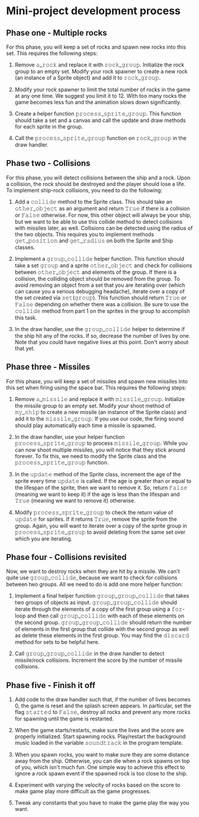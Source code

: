 # Mini-project development process

## Phase one - Multiple rocks

For this phase, you will keep a set of rocks and spawn new rocks into this set. This requires the following steps:

1. Remove 𝚊_𝚛𝚘𝚌𝚔 and replace it with 𝚛𝚘𝚌𝚔_𝚐𝚛𝚘𝚞𝚙. Initialize the rock group to an empty set. Modify your rock spawner to create a new rock (an instance of a Sprite object) and add it to 𝚛𝚘𝚌𝚔_𝚐𝚛𝚘𝚞𝚙.

2. Modify your rock spawner to limit the total number of rocks in the game at any one time. We suggest you limit it to 12. With too many rocks the game becomes less fun and the animation slows down significantly.

3. Create a helper function 𝚙𝚛𝚘𝚌𝚎𝚜𝚜_𝚜𝚙𝚛𝚒𝚝𝚎_𝚐𝚛𝚘𝚞𝚙. This function should take a set and a canvas and call the update and draw methods for each sprite in the group.

4. Call the 𝚙𝚛𝚘𝚌𝚎𝚜𝚜_𝚜𝚙𝚛𝚒𝚝𝚎_𝚐𝚛𝚘𝚞𝚙 function on 𝚛𝚘𝚌𝚔_𝚐𝚛𝚘𝚞𝚙 in the draw handler.

## Phase two - Collisions

For this phase, you will detect collisions between the ship and a rock. Upon a collision, the rock should be destroyed and the player should lose a life. To implement ship-rock collisions, you need to do the following:

1. Add a 𝚌𝚘𝚕𝚕𝚒𝚍𝚎 method to the Sprite class. This should take an 𝚘𝚝𝚑𝚎𝚛_𝚘𝚋𝚓𝚎𝚌𝚝 as an argument and return 𝚃𝚛𝚞𝚎 if there is a collision or 𝙵𝚊𝚕𝚜𝚎 otherwise. For now, this other object will always be your ship, but we want to be able to use this collide method to detect collisions with missiles later, as well. Collisions can be detected using the radius of the two objects. This requires you to implement methods 𝚐𝚎𝚝_𝚙𝚘𝚜𝚒𝚝𝚒𝚘𝚗 and 𝚐𝚎𝚝_𝚛𝚊𝚍𝚒𝚞𝚜 on both the Sprite and Ship classes.

2. Implement a 𝚐𝚛𝚘𝚞𝚙_𝚌𝚘𝚕𝚕𝚒𝚍𝚎 helper function. This function should take a set 𝚐𝚛𝚘𝚞𝚙 and a sprite 𝚘𝚝𝚑𝚎𝚛_𝚘𝚋𝚓𝚎𝚌𝚝 and check for collisions between 𝚘𝚝𝚑𝚎𝚛_𝚘𝚋𝚓𝚎𝚌𝚝 and elements of the group. If there is a collision, the colliding object should be removed from the group. To avoid removing an object from a set that you are iterating over (which can cause you a serious debugging headache), iterate over a copy of the set created via 𝚜𝚎𝚝(𝚐𝚛𝚘𝚞𝚙). This function should return 𝚃𝚛𝚞𝚎 or 𝙵𝚊𝚕𝚜𝚎 depending on whether there was a collision. Be sure to use the 𝚌𝚘𝚕𝚕𝚒𝚍𝚎 method from part 1 on the sprites in the group to accomplish this task.

3. In the draw handler, use the 𝚐𝚛𝚘𝚞𝚙_𝚌𝚘𝚕𝚕𝚒𝚍𝚎 helper to determine if the ship hit any of the rocks. If so, decrease the number of lives by one. Note that you could have negative lives at this point. Don't worry about that yet.

## Phase three - Missiles

For this phase, you will keep a set of missiles and spawn new missiles into this set when firing using the space bar. This requires the following steps:

1. Remove 𝚊_𝚖𝚒𝚜𝚜𝚒𝚕𝚎 and replace it with 𝚖𝚒𝚜𝚜𝚒𝚕𝚎_𝚐𝚛𝚘𝚞𝚙. Initialize the missile group to an empty set. Modify your shoot method of 𝚖𝚢_𝚜𝚑𝚒𝚙 to create a new missile (an instance of the Sprite class) and add it to the 𝚖𝚒𝚜𝚜𝚒𝚕𝚎_𝚐𝚛𝚘𝚞𝚙. If you use our code, the firing sound should play automatically each time a missile is spawned.

2. In the draw handler, use your helper function 𝚙𝚛𝚘𝚌𝚎𝚜𝚜_𝚜𝚙𝚛𝚒𝚝𝚎_𝚐𝚛𝚘𝚞𝚙 to process 𝚖𝚒𝚜𝚜𝚒𝚕𝚎_𝚐𝚛𝚘𝚞𝚙. While you can now shoot multiple missiles, you will notice that they stick around forever. To fix this, we need to modify the Sprite class and the 𝚙𝚛𝚘𝚌𝚎𝚜𝚜_𝚜𝚙𝚛𝚒𝚝𝚎_𝚐𝚛𝚘𝚞𝚙 function.

3. In the 𝚞𝚙𝚍𝚊𝚝𝚎 method of the Sprite class, increment the age of the sprite every time 𝚞𝚙𝚍𝚊𝚝𝚎 is called. If the age is greater than or equal to the lifespan of the sprite, then we want to remove it. So, return 𝙵𝚊𝚕𝚜𝚎 (meaning we want to keep it) if the age is less than the lifespan and 𝚃𝚛𝚞𝚎 (meaning we want to remove it) otherwise.

4. Modify 𝚙𝚛𝚘𝚌𝚎𝚜𝚜_𝚜𝚙𝚛𝚒𝚝𝚎_𝚐𝚛𝚘𝚞𝚙 to check the return value of 𝚞𝚙𝚍𝚊𝚝𝚎 for sprites. If it returns 𝚃𝚛𝚞𝚎, remove the sprite from the group. Again, you will want to iterate over a copy of the sprite group in 𝚙𝚛𝚘𝚌𝚎𝚜𝚜_𝚜𝚙𝚛𝚒𝚝𝚎_𝚐𝚛𝚘𝚞𝚙 to avoid deleting from the same set over which you are iterating.

## Phase four - Collisions revisited

Now, we want to destroy rocks when they are hit by a missile. We can't quite use 𝚐𝚛𝚘𝚞𝚙_𝚌𝚘𝚕𝚕𝚒𝚍𝚎, because we want to check for collisions between two groups. All we need to do is add one more helper function:

1. Implement a final helper function 𝚐𝚛𝚘𝚞𝚙_𝚐𝚛𝚘𝚞𝚙_𝚌𝚘𝚕𝚕𝚒𝚍𝚎 that takes two groups of objects as input. 𝚐𝚛𝚘𝚞𝚙_𝚐𝚛𝚘𝚞𝚙_𝚌𝚘𝚕𝚕𝚒𝚍𝚎 should iterate through the elements of a copy of the first group using a 𝚏𝚘𝚛-loop and then call 𝚐𝚛𝚘𝚞𝚙_𝚌𝚘𝚕𝚕𝚒𝚍𝚎 with each of these elements on the second group. 𝚐𝚛𝚘𝚞𝚙_𝚐𝚛𝚘𝚞𝚙_𝚌𝚘𝚕𝚕𝚒𝚍𝚎 should return the number of elements in the first group that collide with the second group as well as delete these elements in the first group. You may find the 𝚍𝚒𝚜𝚌𝚊𝚛𝚍 method for sets to be helpful here.

2. Call 𝚐𝚛𝚘𝚞𝚙_𝚐𝚛𝚘𝚞𝚙_𝚌𝚘𝚕𝚕𝚒𝚍𝚎 in the draw handler to detect missile/rock collisions. Increment the score by the number of missile collisions.

## Phase five - Finish it off

1. Add code to the draw handler such that, if the number of lives becomes 0, the game is reset and the splash screen appears. In particular, set the flag 𝚜𝚝𝚊𝚛𝚝𝚎𝚍 to 𝙵𝚊𝚕𝚜𝚎, destroy all rocks and prevent any more rocks for spawning until the game is restarted.

2. When the game starts/restarts, make sure the lives and the score are properly initialized. Start spawning rocks. Play/restart the background music loaded in the variable 𝚜𝚘𝚞𝚗𝚍𝚝𝚛𝚊𝚌𝚔 in the program template.

3. When you spawn rocks, you want to make sure they are some distance away from the ship. Otherwise, you can die when a rock spawns on top of you, which isn't much fun. One simple way to achieve this effect to ignore a rock spawn event if the spawned rock is too close to the ship.

4. Experiment with varying the velocity of rocks based on the score to make game play more difficult as the game progresses.

5. Tweak any constants that you have to make the game play the way you want.
